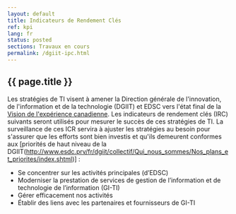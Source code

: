```yaml
---
layout: default
title: Indicateurs de Rendement Clés
ref: kpi
lang: fr
status: posted
sections: Travaux en cours
permalink: /dgiit-ipc.html
---
```


## {{ page.title }}

Les stratégies de TI visent à amener la Direction générale de l'innovation, de l'information et de la technologie (DGIIT) et EDSC vers l'état final de la [Vision de l'expérience canadienne](./mandat.html). Les indicateurs de rendement clés (IRC) suivants seront utilisés pour mesurer le succès de ces stratégies de TI. La surveillance de ces ICR servira à ajuster les stratégies au besoin pour s'assurer que les efforts sont bien investis et qu'ils demeurent conformes aux [priorités de haut niveau de la DGIIT(http://www.esdc.prv/fr/dgiit/collectif/Qui_nous_sommes/Nos_plans_et_priorites/index.shtml)] :

- Se concentrer sur les activités principales (d’EDSC)
- Moderniser la prestation de services de gestion de l’information et de technologie de l’information (GI-TI)
- Gérer efficacement nos activités
- Établir des liens avec les partenaires et fournisseurs de GI­-TI
